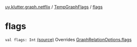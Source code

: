 [uy.klutter.graph.netflix](../index.md) / [TempGraphFlags](index.md) / [flags](.)


# flags

`val flags: Int` [(source)](https://github.com/kohesive/klutter/blob/master/netflix-graph-jdk6/src/main/kotlin/uy/klutter/graph/netflix/NetflixGraph.kt#L49)
Overrides [GraphRelationOptions.flags](../-graph-relation-options/flags.md)


